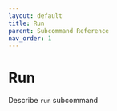 ```yaml
---
layout: default
title: Run
parent: Subcommand Reference
nav_order: 1
---
```


# Run

Describe `run` subcommand